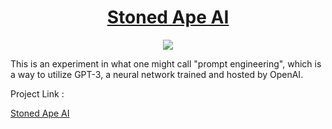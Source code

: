 <div align="center"> 
  <h1 align ="center"><a href="https://thestonedape-stoned-ape-app-jw2mtm.streamlitapp.com"> Stoned Ape AI</a></h1>
 
  </div>
<div align="center"> 
  <img src="http://ForTheBadge.com/images/badges/made-with-python.svg">
 </div></div>

 This is an experiment in what one might call "prompt engineering", which is a way to utilize GPT-3, a neural network trained and hosted by OpenAI.

Project Link :

<a href="https://thestonedape-stoned-ape-app-jw2mtm.streamlitapp.com"> Stoned Ape AI</a>
